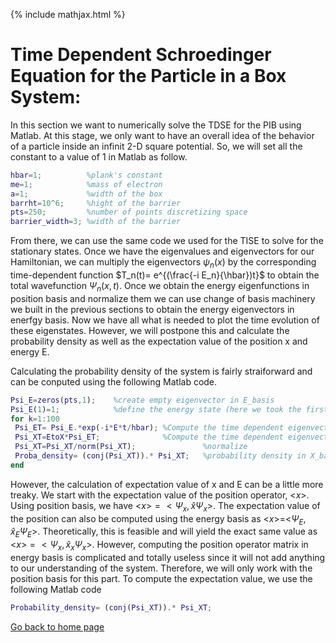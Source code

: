 {% include mathjax.html %}

# Time Dependent Schroedinger Equation for the Particle in a Box System:

In this section we want to numerically solve the TDSE for the PIB using Matlab.
At this stage, we only want to have an overall idea of the behavior of a particle inside an infinit 2-D square potential. So, we will set all the constant to a value of $1$ in Matlab as follow.

```Matlab
hbar=1;          %plank's constant
me=1;            %mass of electron
a=1;             %width of the box
barrht=10^6;     %hight of the barrier
pts=250;         %number of points discretizing space
barrier_width=3; %width of the barrier

```

From there, we can use the same code we used for the TISE to solve for the stationary states. Once we have the eigenvalues and eigenvectors for our Hamiltonian, we can multiply the eigenvectors $\psi_n(x)$ by the corresponding time-dependent function $T_n(t)= e^{(\frac{-i E_n}{\hbar})t}$ to obtain the total wavefunction $\Psi_n(x,t)$. Once we obtain the energy eigenfunctions in position basis and normalize them we can use change of basis machinery we built in the previous sections to obtain the energy eigenvectors in enerfgy basis. Now we have all what is needed to plot the time evolution of these eigenstates. However, we will postpone this and calculate the probability density as well as the expectation value of the position x and energy E.

Calculating the probability density of the system is fairly straiforward and can be conputed using the following Matlab code.

```Matlab
Psi_E=zeros(pts,1);    %create empty eigenvector in E_basis
Psi_E(1)=1;            %define the energy state (here we took the first energy state)
for k=1:100                                  
 Psi_ET= Psi_E.*exp(-i*E*t/hbar); %Compute the time dependent eigenvector in E_basis
 Psi_XT=EtoX*Psi_ET;              %Compute the time dependent eigenvector in X_basis 
 Psi_XT=Psi_XT/norm(Psi_XT);               %normalize
 Proba_density= (conj(Psi_XT)).* Psi_XT;   %probability density in X_basis
end

```
However, the calculation of expectation value of x and E can be a little more treaky. We start with the expectation value of the position operator, <$x$>. 
 Using position basis, we have <$x$>$=<\Psi_x,\hat{x}\Psi_x>$. The expectation value of the position can also be computed using the energy basis as <$x$>=<$\Psi_E,\hat{x}_E\Psi_E$>. Theoretically, this is feasible and will yield the exact same value as <$x$>$=<\Psi_x,\hat{x}_x\Psi_x>$. However, computing the position operator matrix in energy basis is complicated and totally useless since it will not add anything to our understanding of the system. Therefore, we will only work with the position basis for this part. To compute the expectation value, we use the following Matlab code
  
  ```Matlab
Probability_density= (conj(Psi_XT)).* Psi_XT;

```



[Go back to home page](/README.md)
